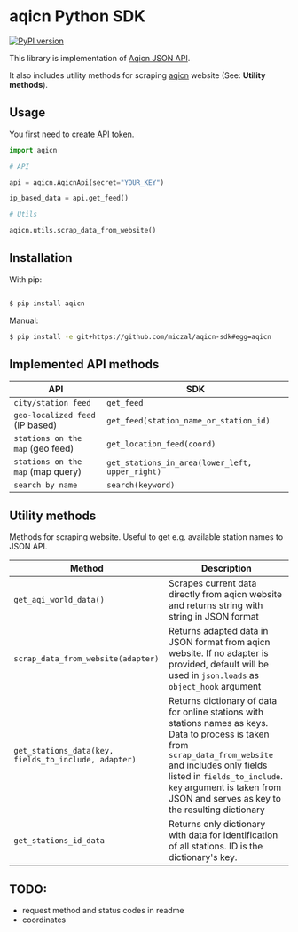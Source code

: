 aqicn Python SDK
================
[![PyPI version](https://badge.fury.io/py/aqicn.svg)](https://badge.fury.io/py/aqicn)

This library is implementation of [Aqicn JSON API](http://aqicn.org/json-api/doc/).

It also includes utility methods for scraping [aqicn](http://aqicn.org/) website (See: **Utility methods**).

Usage
-----

You first need to [create API token](http://aqicn.org/data-platform/token/).

```python
import aqicn

# API

api = aqicn.AqicnApi(secret="YOUR_KEY")

ip_based_data = api.get_feed()

# Utils

aqicn.utils.scrap_data_from_website()

```

Installation
------------

With pip:
```bash

$ pip install aqicn
```
Manual:

```bash
$ pip install -e git+https://github.com/miczal/aqicn-sdk#egg=aqicn
```


Implemented API methods
-----------------------

| API                                    | SDK                  |
| -------------------------------------- | -------------------- |
| `city/station feed`                      | `get_feed`             |
| `geo-localized feed` (IP based)          | `get_feed(station_name_or_station_id)`             |
| `stations on the map` (geo feed)         | `get_location_feed(coord)`    |
| `stations on the map` (map query)        | `get_stations_in_area(lower_left, upper_right)` |
| `search by name`                         | `search(keyword)`               |

Utility methods
---------------

Methods for scraping website. Useful to get e.g. available station names to JSON API.

| Method                                 | Description          |
| -------------------------------------- | -------------------- |
| `get_aqi_world_data()` | Scrapes current data directly from aqicn website and returns string with string in JSON format|
| `scrap_data_from_website(adapter)` | Returns adapted data in JSON format from aqicn website. If no adapter is provided, default will be used in `json.loads` as `object_hook` argument |
| `get_stations_data(key, fields_to_include, adapter)` | Returns dictionary of data for online stations with stations names as keys. Data to process is taken from `scrap_data_from_website` and includes only fields listed in `fields_to_include`. `key` argument is taken from JSON and serves as key to the resulting dictionary |
| `get_stations_id_data` | Returns only dictionary with data for identification of all stations. ID is the dictionary's key. |

TODO:
-----
 - request method and status codes in readme
 - coordinates
